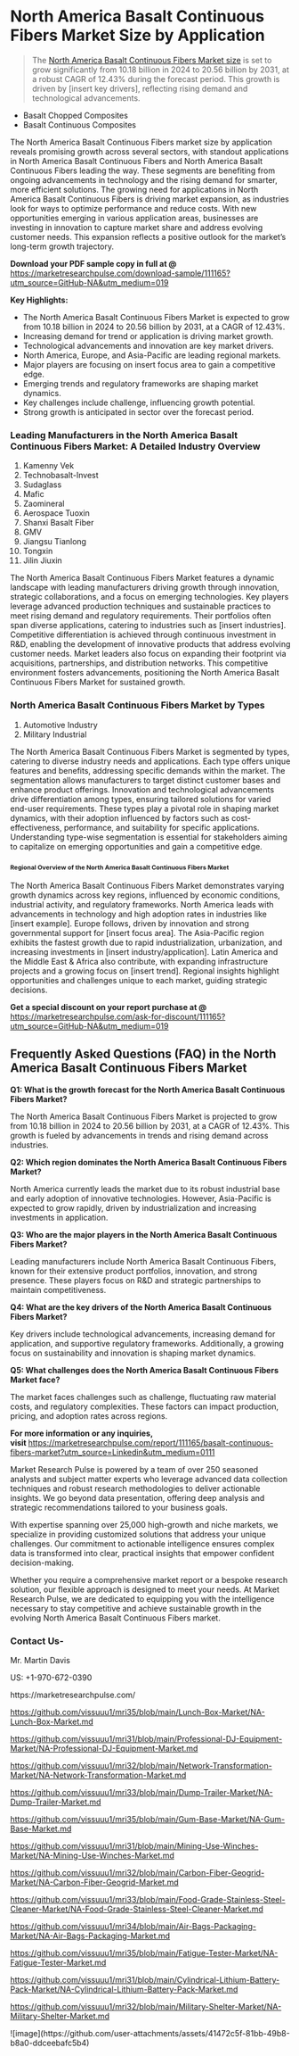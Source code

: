 <h1>North America Basalt Continuous Fibers Market&nbsp;Size by Application</h1><blockquote><p>The <a href="https://marketresearchpulse.com/download-sample/111165?utm_source=GitHub-NA&amp;utm_medium=019">North America Basalt Continuous Fibers Market size</a> is set to grow significantly from 10.18 billion in 2024 to 20.56 billion by 2031, at a robust CAGR of 12.43% during the forecast period. This growth is driven by [insert key drivers], reflecting rising demand and technological advancements.</p></blockquote><ul><li>Basalt Chopped Composites<li> Basalt Continuous Composites</li></ul><p>The North America Basalt Continuous Fibers market size by application reveals promising growth across several sectors, with standout applications in North America Basalt Continuous Fibers and North America Basalt Continuous Fibers leading the way. These segments are benefiting from ongoing advancements in technology and the rising demand for smarter, more efficient solutions. The growing need for applications in North America Basalt Continuous Fibers is driving market expansion, as industries look for ways to optimize performance and reduce costs. With new opportunities emerging in various application areas, businesses are investing in innovation to capture market share and address evolving customer needs. This expansion reflects a positive outlook for the market’s long-term growth trajectory.</p><p><strong>Download your PDF sample copy in full at @ </strong><a href="https://marketresearchpulse.com/download-sample/111165?utm_source=GitHub-NA&amp;utm_medium=019">https://marketresearchpulse.com/download-sample/111165?utm_source=GitHub-NA&amp;utm_medium=019</a></p><p><strong>Key Highlights: </strong></p><ul><li>The North America Basalt Continuous Fibers Market is expected to grow from 10.18 billion in 2024 to 20.56 billion by 2031, at a CAGR of 12.43%.</li><li>Increasing demand for trend or application is driving market growth.</li><li>Technological advancements and innovation are key market drivers.</li><li>North America, Europe, and Asia-Pacific are leading regional markets.</li><li>Major players are focusing on insert focus area to gain a competitive edge.</li><li>Emerging trends and regulatory frameworks are shaping market dynamics.</li><li>Key challenges include challenge, influencing growth potential.</li><li>Strong growth is anticipated in sector over the forecast period.</li></ul><h3>Leading Manufacturers in the North America Basalt Continuous Fibers Market: A Detailed Industry Overview</h3><ol><li>Kamenny Vek</li><li>Technobasalt-Invest</li><li>Sudaglass</li><li>Mafic</li><li>Zaomineral</li><li>Aerospace Tuoxin</li><li>Shanxi Basalt Fiber</li><li>GMV</li><li>Jiangsu Tianlong</li><li>Tongxin</li><li>Jilin Jiuxin</li></ol><div class="flex max-w-full flex-col flex-grow"><div class="min-h-8 text-message flex w-full flex-col items-end gap-2 whitespace-normal break-words [.text-message+&amp;]:mt-5" dir="auto" data-message-author-role="assistant" data-message-id="fd8432e4-4910-450d-b182-61b7bfb0a01f" data-message-model-slug="gpt-4o"><div class="flex w-full flex-col gap-1 empty:hidden first:pt-[3px]"><div class="markdown prose w-full break-words dark:prose-invert light"><p>The North America Basalt Continuous Fibers Market features a dynamic landscape with leading manufacturers driving growth through innovation, strategic collaborations, and a focus on emerging technologies. Key players leverage advanced production techniques and sustainable practices to meet rising demand and regulatory requirements. Their portfolios often span diverse applications, catering to industries such as [insert industries]. Competitive differentiation is achieved through continuous investment in R&amp;D, enabling the development of innovative products that address evolving customer needs. Market leaders also focus on expanding their footprint via acquisitions, partnerships, and distribution networks. This competitive environment fosters advancements, positioning the North America Basalt Continuous Fibers Market for sustained growth.</p></div></div></div></div><h3>North America Basalt Continuous Fibers Market by Types</h3><ol><li>Automotive Industry<li> Military Industrial</li></ol><div class="flex max-w-full flex-col flex-grow"><div class="min-h-8 text-message flex w-full flex-col items-end gap-2 whitespace-normal break-words [.text-message+&amp;]:mt-5" dir="auto" data-message-author-role="assistant" data-message-id="084470be-0bb7-4664-bddf-5156b4f41249" data-message-model-slug="gpt-4o-mini"><div class="flex w-full flex-col gap-1 empty:hidden first:pt-[3px]"><div class="markdown prose w-full break-words dark:prose-invert light"><p>The North America Basalt Continuous Fibers Market is segmented by types, catering to diverse industry needs and applications. Each type offers unique features and benefits, addressing specific demands within the market. The segmentation allows manufacturers to target distinct customer bases and enhance product offerings. Innovation and technological advancements drive differentiation among types, ensuring tailored solutions for varied end-user requirements. These types play a pivotal role in shaping market dynamics, with their adoption influenced by factors such as cost-effectiveness, performance, and suitability for specific applications. Understanding type-wise segmentation is essential for stakeholders aiming to capitalize on emerging opportunities and gain a competitive edge.</p></div></div></div></div><h3><span style="font-size: 11px;">Regional Overview of the North America Basalt Continuous Fibers Market</span></h3><div class="flex max-w-full flex-col flex-grow"><div class="min-h-8 text-message flex w-full flex-col items-end gap-2 whitespace-normal break-words [.text-message+&amp;]:mt-5" dir="auto" data-message-author-role="assistant" data-message-id="e9038762-ce64-4e30-91c9-9bd413514231" data-message-model-slug="gpt-4o-mini"><div class="flex w-full flex-col gap-1 empty:hidden first:pt-[3px]"><div class="markdown prose w-full break-words dark:prose-invert light"><p>The North America Basalt Continuous Fibers Market demonstrates varying growth dynamics across key regions, influenced by economic conditions, industrial activity, and regulatory frameworks. North America leads with advancements in technology and high adoption rates in industries like [insert example]. Europe follows, driven by innovation and strong governmental support for [insert focus area]. The Asia-Pacific region exhibits the fastest growth due to rapid industrialization, urbanization, and increasing investments in [insert industry/application]. Latin America and the Middle East &amp; Africa also contribute, with expanding infrastructure projects and a growing focus on [insert trend]. Regional insights highlight opportunities and challenges unique to each market, guiding strategic decisions.</p></div></div></div></div><p><strong>Get a special discount on your report purchase at @ </strong><a href="https://marketresearchpulse.com/ask-for-discount/111165?utm_source=GitHub-NA&amp;utm_medium=019">https://marketresearchpulse.com/ask-for-discount/111165?utm_source=GitHub-NA&amp;utm_medium=019</a></p><h2>Frequently Asked Questions (FAQ) in the North America Basalt Continuous Fibers Market</h2><p><strong>Q1: What is the growth forecast for the North America Basalt Continuous Fibers Market?</strong></p><p>The North America Basalt Continuous Fibers Market is projected to grow from 10.18 billion in 2024 to 20.56 billion by 2031, at a CAGR of 12.43%. This growth is fueled by advancements in trends and rising demand across industries.</p><p><strong>Q2: Which region dominates the North America Basalt Continuous Fibers Market?</strong></p><p>North America currently leads the market due to its robust industrial base and early adoption of innovative technologies. However, Asia-Pacific is expected to grow rapidly, driven by industrialization and increasing investments in application.</p><p><strong>Q3: Who are the major players in the North America Basalt Continuous Fibers Market?</strong></p><p>Leading manufacturers include North America Basalt Continuous Fibers, known for their extensive product portfolios, innovation, and strong presence. These players focus on R&amp;D and strategic partnerships to maintain competitiveness.</p><p><strong>Q4: What are the key drivers of the North America Basalt Continuous Fibers Market?</strong></p><p>Key drivers include technological advancements, increasing demand for application, and supportive regulatory frameworks. Additionally, a growing focus on sustainability and innovation is shaping market dynamics.</p><p><strong>Q5: What challenges does the North America Basalt Continuous Fibers Market face?</strong></p><p>The market faces challenges such as challenge, fluctuating raw material costs, and regulatory complexities. These factors can impact production, pricing, and adoption rates across regions.</p><p><strong>For more information or any inquiries, visit&nbsp;</strong><a href="https://marketresearchpulse.com/report/111165/basalt-continuous-fibers-market?utm_source=Linkedin&utm_medium=0111">https://marketresearchpulse.com/report/111165/basalt-continuous-fibers-market?utm_source=Linkedin&utm_medium=0111</a></p><p>Market Research Pulse is powered by a team of over 250 seasoned analysts and subject matter experts who leverage advanced data collection techniques and robust research methodologies to deliver actionable insights. We go beyond data presentation, offering deep analysis and strategic recommendations tailored to your business goals.</p><p>With expertise spanning over 25,000 high-growth and niche markets, we specialize in providing customized solutions that address your unique challenges. Our commitment to actionable intelligence ensures complex data is transformed into clear, practical insights that empower confident decision-making.</p><p>Whether you require a comprehensive market report or a bespoke research solution, our flexible approach is designed to meet your needs. At Market Research Pulse, we are dedicated to equipping you with the intelligence necessary to stay competitive and achieve sustainable growth in the evolving North America Basalt Continuous Fibers market.</p><h3><strong>Contact Us-</strong></h3><p>Mr. Martin Davis</p><p>US: +1-970-672-0390</p><p>https://marketresearchpulse.com/</p><p><a href="https://github.com/vissuuu1/mri35/blob/main/Lunch-Box-Market/NA-Lunch-Box-Market.md">https://github.com/vissuuu1/mri35/blob/main/Lunch-Box-Market/NA-Lunch-Box-Market.md</a></p><p><a href="https://github.com/vissuuu1/mri31/blob/main/Professional-DJ-Equipment-Market/NA-Professional-DJ-Equipment-Market.md">https://github.com/vissuuu1/mri31/blob/main/Professional-DJ-Equipment-Market/NA-Professional-DJ-Equipment-Market.md</a></p><p><a href="https://github.com/vissuuu1/mri32/blob/main/Network-Transformation-Market/NA-Network-Transformation-Market.md">https://github.com/vissuuu1/mri32/blob/main/Network-Transformation-Market/NA-Network-Transformation-Market.md</a></p><p><a href="https://github.com/vissuuu1/mri33/blob/main/Dump-Trailer-Market/NA-Dump-Trailer-Market.md">https://github.com/vissuuu1/mri33/blob/main/Dump-Trailer-Market/NA-Dump-Trailer-Market.md</a></p><p><a href="https://github.com/vissuuu1/mri35/blob/main/Gum-Base-Market/NA-Gum-Base-Market.md">https://github.com/vissuuu1/mri35/blob/main/Gum-Base-Market/NA-Gum-Base-Market.md</a></p><p><a href="https://github.com/vissuuu1/mri31/blob/main/Mining-Use-Winches-Market/NA-Mining-Use-Winches-Market.md">https://github.com/vissuuu1/mri31/blob/main/Mining-Use-Winches-Market/NA-Mining-Use-Winches-Market.md</a></p><p><a href="https://github.com/vissuuu1/mri32/blob/main/Carbon-Fiber-Geogrid-Market/NA-Carbon-Fiber-Geogrid-Market.md">https://github.com/vissuuu1/mri32/blob/main/Carbon-Fiber-Geogrid-Market/NA-Carbon-Fiber-Geogrid-Market.md</a></p><p><a href="https://github.com/vissuuu1/mri33/blob/main/Food-Grade-Stainless-Steel-Cleaner-Market/NA-Food-Grade-Stainless-Steel-Cleaner-Market.md">https://github.com/vissuuu1/mri33/blob/main/Food-Grade-Stainless-Steel-Cleaner-Market/NA-Food-Grade-Stainless-Steel-Cleaner-Market.md</a></p><p><a href="https://github.com/vissuuu1/mri34/blob/main/Air-Bags-Packaging-Market/NA-Air-Bags-Packaging-Market.md">https://github.com/vissuuu1/mri34/blob/main/Air-Bags-Packaging-Market/NA-Air-Bags-Packaging-Market.md</a></p><p><a href="https://github.com/vissuuu1/mri35/blob/main/Fatigue-Tester-Market/NA-Fatigue-Tester-Market.md">https://github.com/vissuuu1/mri35/blob/main/Fatigue-Tester-Market/NA-Fatigue-Tester-Market.md</a></p><p><a href="https://github.com/vissuuu1/mri31/blob/main/Cylindrical-Lithium-Battery-Pack-Market/NA-Cylindrical-Lithium-Battery-Pack-Market.md">https://github.com/vissuuu1/mri31/blob/main/Cylindrical-Lithium-Battery-Pack-Market/NA-Cylindrical-Lithium-Battery-Pack-Market.md</a></p><p><a href="https://github.com/vissuuu1/mri32/blob/main/Military-Shelter-Market/NA-Military-Shelter-Market.md">https://github.com/vissuuu1/mri32/blob/main/Military-Shelter-Market/NA-Military-Shelter-Market.md</a></p>
![image](https://github.com/user-attachments/assets/41472c5f-81bb-49b8-b8a0-ddceebafc5b4)
